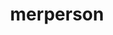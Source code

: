 ---
layout: smileys&emotion
title: merperson
emoji: merperson
permalink: 🧜.html
image: assets/img/3moji/merperson.png
---